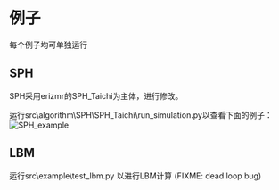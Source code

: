 # 例子
每个例子均可单独运行

## SPH
SPH采用erizmr的SPH_Taichi为主体，进行修改。

运行src\algorithm\SPH\SPH_Taichi\run_simulation.py以查看下面的例子：
![SPH_example](/src/algorithm/SPH/SPH_Taichi/data/gif/no_gravity_collision.gif)

## LBM
运行src\example\test_lbm.py 以进行LBM计算
(FIXME: dead loop bug)